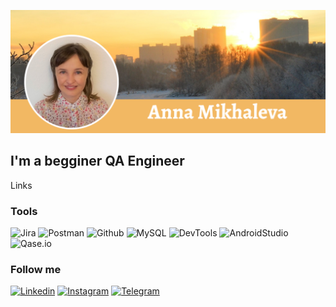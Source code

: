 [![Header](https://github.com/asiniteng/asiniteng/blob/main/assets/ProfileResume.png)](https://t.me/annvul)



## I'm a begginer QA Engineer

Links

### Tools
![Jira](https://img.shields.io/badge/-Jira-090909?style=for-the-badge&logo=jira&logoColor=136be1)
![Postman](https://img.shields.io/badge/-Postman-090909?style=for-the-badge&logo=postman&logoColor=f76935)
![Github](https://img.shields.io/badge/-Github-090909?style=for-the-badge&logo=github&logoColor=8cc4d7)
![MySQL](https://img.shields.io/badge/-MySQL-090909?style=for-the-badge&logo=mysql&logoColor=00618a)
![DevTools](https://img.shields.io/badge/DevTools-090909?style=for-the-badge&logo=googlechrome&logoColor=2674f2)
![AndroidStudio](https://img.shields.io/badge/-AndroidStudio-090909?style=for-the-badge&logo=androidstudio&logoColor=3ad07d)
![Qase.io](https://img.shields.io/badge/-Qase.io-090909?style=for-the-badge&logo=qase.io&logoColor=8cc4d7)

### Follow me
[![Linkedin](https://img.shields.io/badge/-Linkedin-090909?style=for-the-badge&logo=linkedin&logoColor=0073b1)](https://www.linkedin.com/in/anna-mikhaleva-qa)
[![Instagram](https://img.shields.io/badge/-Instagram-090909?style=for-the-badge&logo=instagram&logoColor=9939a3)](https://www.instagram.com/outdoorsimages)
[![Telegram](https://img.shields.io/badge/-Telegram-090909?style=for-the-badge&logo=telegram&logoColor=31a5db)](https://t.me/outdoorsimages)